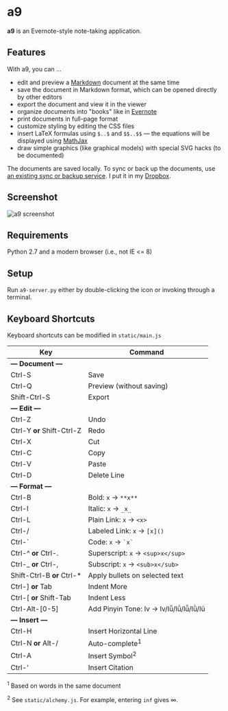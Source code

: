 # a9

**a9** is an Evernote-style note-taking application.

## Features

With a9, you can ...

* edit and preview a [Markdown](http://daringfireball.net/projects/markdown/) document at the same time
* save the document in Markdown format, which can be opened directly by other editors
* export the document and view it in the viewer
* organize documents into "books" like in [Evernote](https://evernote.com/)
* print documents in full-page format
* customize styling by editing the CSS files
* insert LaTeX formulas using `$..$` and `$$..$$` — the equations will be displayed using [MathJax](http://www.mathjax.org/)
* draw simple graphics (like graphical models) with special SVG hacks (to be documented)

The documents are saved locally.
To sync or back up the documents, use [an existing sync or backup service](http://alternativeto.net/category/backup-and-sync/).
I put it in my [Dropbox](https://www.dropbox.com/).

## Screenshot

![a9 screenshot](/../screenshot/static/images/screenshot.png?raw=true "a9 screenshot")

## Requirements

Python 2.7 and a modern browser (i.e., not IE <= 8)

## Setup

Run `a9-server.py` either by double-clicking the icon or invoking through a terminal.

## Keyboard Shortcuts

Keyboard shortcuts can be modified in `static/main.js` 

| Key | Command |
| --- | ------- |
| **— Document —** | |
| Ctrl-S | Save |
| Ctrl-Q | Preview (without saving) |
| Shift-Ctrl-S | Export |
| **— Edit —** | |
| Ctrl-Z | Undo |
| Ctrl-Y **or** Shift-Ctrl-Z | Redo |
| Ctrl-X | Cut |
| Ctrl-C | Copy |
| Ctrl-V | Paste |
| Ctrl-D | Delete Line |
| **— Format —** | |
| Ctrl-B | Bold: `x` → `**x**` |
| Ctrl-I | Italic: `x` → `_x_` |
| Ctrl-L | Plain Link: `x` → `<x>` |
| Ctrl-/ | Labeled Link: `x` → `[x]()` |
| Ctrl-\` | Code: `x` → <code>\`x\`</code> |
| Ctrl-^ **or** Ctrl-. | Superscript: `x` → `<sup>x</sup>` |
| Ctrl-\_ **or** Ctrl-,| Subscript: `x` → `<sub>x</sub>` |
| Shift-Ctrl-B **or** Ctrl-\* | Apply bullets on selected text |
| Ctrl-] **or** Tab | Indent More |
| Ctrl-[ **or** Shift-Tab | Indent Less |
| Ctrl-Alt-[0-5] | Add Pinyin Tone: lv → lv/lǖ/lǘ/lǚ/lǜ/lü |
| **— Insert —** | |
| Ctrl-H | Insert Horizontal Line |
| Ctrl-N **or** Alt-/ | Auto-complete<sup>1</sup> |
| Ctrl-A | Insert Symbol<sup>2</sup> |
| Ctrl-' | Insert Citation |

<sup>1</sup> Based on words in the same document

<sup>2</sup> See `static/alchemy.js`. For example, entering `inf` gives ∞.
